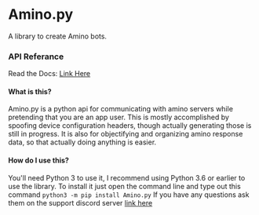 # Amino.py
A library to create Amino bots.

### API Referance
Read the Docs: [Link Here](https://aminopy.readthedocs.io/en/latest/)

#### What is this?
Amino.py is a python api for communicating with amino servers while pretending that you are an app user. This is mostly accomplished by spoofing device configuration headers, though actually generating those is still in progress. It is also for objectifying and organizing amino response data, so that actually doing anything is easier.

#### How do I use this?
You'll need Python 3 to use it, I recommend using Python 3.6 or earlier to use the library.
To install it just open the command line and type out this command `python3 -m pip install Amino.py`
If you have any questions ask them on the support discord server [link here](https://rebrand.ly/slimakoi-and-friends)